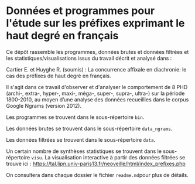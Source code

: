 # Données et programmes pour l'étude sur les préfixes exprimant le haut degré en français

Ce dépôt rassemble les programmes, données brutes et données filtrées et les statistiques/visualisations issus du travail décrit et analysé dans :

Cartier E. et Huyghe R. (soumis) : La concurrence affixale en diachronie: le cas des préfixes de haut degré en français.

Il s'agit dans ce travail d'observer et d'analyser le comportement de 8 PHD (archi-, extra-, hyper-, maxi-, méga-, super-, supra-, ultra-) sur la période 1800-2010, au moyen d’une analyse des données recueillies dans le corpus Google Ngrams (version 2012).


Les programmes se trouvent dans le sous-répertoire `bin`.

Les données brutes se trouvent dans le sous-répertoire `data_ngrams`.

Les données filtrées se trouvent dans le sous-répertoire `data`.

Un certain nombre de synthèses statistiques se trouvent dans le sous-répertoire `visu`. La visualisation interactive à partir des données filtrées se trouve ici : https://tal.lipn.univ-paris13.fr/neoveille/html/index_prefixes.php

On consultera dans chaque dossier le fichier `readme.md`pour plus de détails.
